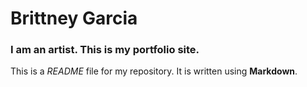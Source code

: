 
# Brittney Garcia

### I am an artist. This is my portfolio site.

This is a *README* file for my repository. It is written using **Markdown**.

